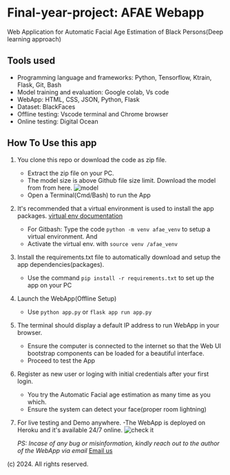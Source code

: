 # Final-year-project: AFAE Webapp
Web Application for Automatic Facial Age Estimation of Black Persons(Deep learning approach)

## Tools used
- Programming language and frameworks: Python, Tensorflow, Ktrain, Flask, Git, Bash
- Model training and evaluation: Google colab, Vs code
- WebApp: HTML, CSS, JSON, Python, Flask
- Dataset: BlackFaces
- Offline testing: Vscode terminal and Chrome browser
- Online testing: Digital Ocean

## How To Use this app
1. You clone this repo or download the code as zip file.
   - Extract the zip file on your PC.
   - The model size is above Github file size limit. Download the model from from here. ![model](https://drive.google.com/drive/folders/1KlAGHDwihZIUSw7oi5FGVXxtaH7_a0qq?usp=sharing)
   - Open a Terminal(Cmd/Bash) to run the App
2. It's recommended that a virtual environment is used to install the app packages. [virtual env documentation](https://docs.python.org/3/library/venv.html)
   - For Gitbash: Type the code `python -m venv afae_venv` to setup a virtual environment. And
   - Activate the virtual env. with `source venv /afae_venv`
4. Install the requirements.txt file to automatically download and setup the app dependencies(packages).
   - Use the command `pip install -r requirements.txt` to set up the app on your PC
5. Launch the WebApp(Offline Setup)
   - Use `python app.py` or `flask app run app.py`
6. The terminal should display a default IP address to run WebApp in your browser.
   - Ensure the computer is connected to the internet so that the Web UI bootstrap components can be loaded for a beautiful interface.
   - Proceed to test the App
7. Register as new user or loging with initial credentials after your first login.
   - You try the Automatic Facial age estimation as many time as you which.
   - Ensure the system can detect your face(proper room lightning)
8. For live testing and Demo anywhere.
   -The WebApp is deployed on Heroku and it's available 24/7 online. ![check it](https://digitalocean.com)

   *PS: Incase of any bug or misinformation, kindly reach out to the author of the WebApp via email*
   [Email us](htaofeek95@gmail.com)

(c) 2024. All rights reserved.
